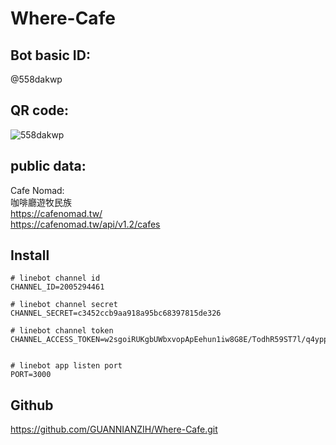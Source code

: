 # Where-Cafe
## Bot basic ID: <br>
@558dakwp
<br>
## QR code:<br>

![558dakwp](https://github.com/GUANNIANZIH/Where-Cafe/assets/164139266/62cdd660-1efd-4899-a591-ba8e23f08d95)
<br>
## public data:
Cafe Nomad:
<br>
咖啡廳遊牧民族
<br>
https://cafenomad.tw/
<br>
https://cafenomad.tw/api/v1.2/cafes


## Install

    # linebot channel id
    CHANNEL_ID=2005294461

    # linebot channel secret
    CHANNEL_SECRET=c3452ccb9aa918a95bc68397815de326

    # linebot channel token
    CHANNEL_ACCESS_TOKEN=w2sgoiRUKgbUWbxvopApEehun1iw8G8E/TodhR59ST7l/q4yppQtFDztPHFhlGAjiWPSR2IPEgmowgbS0Mi6s5qZq8lTcCQby/UZrQAA6pcO35iGS8fr+IlQywgdsEJE4HCflXUyqau8rJivHiVuzQdB04t89/1O/w1cDnyilFU=


    # linebot app listen port
    PORT=3000

## Github
https://github.com/GUANNIANZIH/Where-Cafe.git





